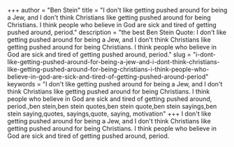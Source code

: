 +++
author = "Ben Stein"
title = "I don't like getting pushed around for being a Jew, and I don't think Christians like getting pushed around for being Christians. I think people who believe in God are sick and tired of getting pushed around, period."
description = "the best Ben Stein Quote: I don't like getting pushed around for being a Jew, and I don't think Christians like getting pushed around for being Christians. I think people who believe in God are sick and tired of getting pushed around, period."
slug = "i-dont-like-getting-pushed-around-for-being-a-jew-and-i-dont-think-christians-like-getting-pushed-around-for-being-christians-i-think-people-who-believe-in-god-are-sick-and-tired-of-getting-pushed-around-period"
keywords = "I don't like getting pushed around for being a Jew, and I don't think Christians like getting pushed around for being Christians. I think people who believe in God are sick and tired of getting pushed around, period.,ben stein,ben stein quotes,ben stein quote,ben stein sayings,ben stein saying,quotes, sayings,quote, saying, motivation"
+++
I don't like getting pushed around for being a Jew, and I don't think Christians like getting pushed around for being Christians. I think people who believe in God are sick and tired of getting pushed around, period.
